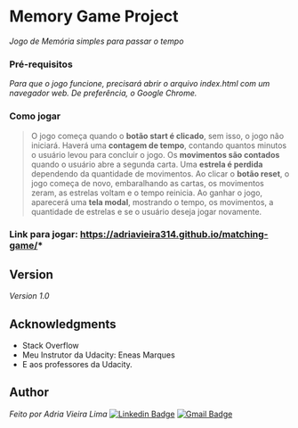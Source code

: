 # Memory Game Project

*Jogo de Memória simples para passar o tempo*

### Pré-requisitos

*Para que o jogo funcione, precisará abrir o arquivo index.html com um navegador web. De preferência, o Google Chrome.*

### Como jogar

> O jogo começa quando o **botão start é clicado**, sem isso, o jogo não iniciará.
> Haverá uma **contagem de tempo**, contando quantos minutos o usuário levou para concluir o jogo.
> Os **movimentos são contados** quando o usuário abre a segunda carta.
> Uma **estrela é perdida** dependendo da quantidade de movimentos.
> Ao clicar o **botão reset**, o jogo começa de novo, embaralhando as cartas, os movimentos zeram, as estrelas voltam e o tempo reinicia.
> Ao ganhar o jogo, aparecerá uma **tela modal**, mostrando o tempo, os movimentos, a quantidade de estrelas e se o usuário deseja jogar novamente.

### Link para jogar: https://adriavieira314.github.io/matching-game/* 

## Version
*Version 1.0*

## Acknowledgments

* Stack Overflow
* Meu Instrutor da Udacity: Eneas Marques
* E aos professores da Udacity.

## Author

*Feito por Adria Vieira Lima*
[![Linkedin Badge](https://img.shields.io/badge/-Adria-blue?style=flat-square&logo=Linkedin&logoColor=white&link=https://https://www.linkedin.com/in/adria-vieira-60070918b/)](https://www.linkedin.com/in/adria-vieira-60070918b/) 
[![Gmail Badge](https://img.shields.io/badge/-adriavieira731@gmail.com-c14438?style=flat-square&logo=Gmail&logoColor=white&link=mailto:adriavieira731@gmail.com)](mailto:adriavieira731@gmail.com)
